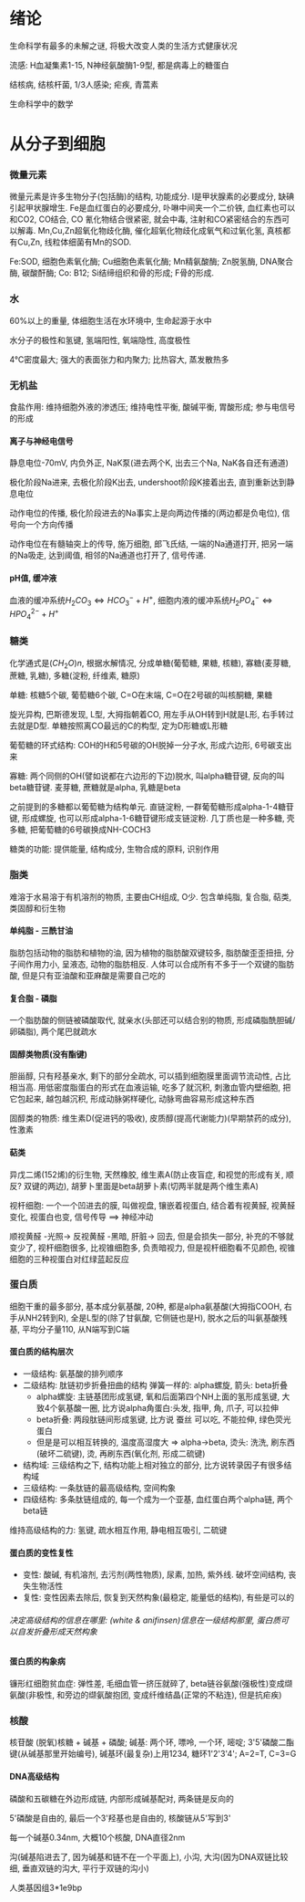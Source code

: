 # 绪论

生命科学有最多的未解之谜, 将极大改变人类的生活方式健康状况

流感: H血凝集素1-15, N神经氨酸酶1-9型, 都是病毒上的糖蛋白

结核病, 结核杆菌, 1/3人感染; 疟疾, 青蒿素

生命科学中的数学

# 从分子到细胞

### 微量元素

微量元素是许多生物分子(包括酶)的结构, 功能成分. I是甲状腺素的必要成分, 缺碘引起甲状腺增生. Fe是血红蛋白的必要成分, 卟啉中间夹一个二价铁, 血红素也可以和CO2, CO结合, CO 氰化物结合很紧密, 就会中毒, 注射和CO紧密结合的东西可以解毒. Mn,Cu,Zn超氧化物歧化酶, 催化超氧化物歧化成氧气和过氧化氢, 真核都有Cu,Zn, 线粒体细菌有Mn的SOD.

Fe:SOD, 细胞色素氧化酶; Cu细胞色素氧化酶; Mn精氨酸酶; Zn脱氢酶, DNA聚合酶, 碳酸酐酶; Co: B12; Si结缔组织和骨的形成; F骨的形成.

### 水

60%以上的重量, 体细胞生活在水环境中, 生命起源于水中

水分子的极性和氢键, 氢端阳性, 氧端隐性, 高度极性

4°C密度最大; 强大的表面张力和内聚力; 比热容大, 蒸发散热多

### 无机盐

食盐作用: 维持细胞外液的渗透压; 维持电性平衡, 酸碱平衡, 胃酸形成; 参与电信号的形成

#### 离子与神经电信号

静息电位-70mV, 内负外正, NaK泵(进去两个K, 出去三个Na, NaK各自还有通道)

极化阶段Na进来, 去极化阶段K出去, undershoot阶段K接着出去, 直到重新达到静息电位

动作电位的传播, 极化阶段进去的Na事实上是向两边传播的(两边都是负电位), 信号向一个方向传播

动作电位在有髓轴突上的传导, 施万细胞, 郎飞氏结, 一端的Na通道打开, 把另一端的Na吸走, 达到阈值, 相邻的Na通道也打开了, 信号传递.

#### pH值, 缓冲液

血液的缓冲系统$H_2CO_3 \iff HCO_3^- + H^+$, 细胞内液的缓冲系统$H_2PO_4^- \iff HPO_4^{2-} + H^+$

### 糖类

化学通式是$(CH_2O)n$, 根据水解情况, 分成单糖(葡萄糖, 果糖, 核糖), 寡糖(麦芽糖, 蔗糖, 乳糖), 多糖(淀粉, 纤维素, 糖原)

单糖: 核糖5个碳, 葡萄糖6个碳, C=O在末端, C=O在2号碳的叫核酮糖, 果糖

旋光异构, 巴斯德发现, L型, 大拇指朝着CO, 用左手从OH转到H就是L形, 右手转过去就是D型. 单糖按照离CO最远的C的构型, 定为D形糖或L形糖

葡萄糖的环式结构: COH的H和5号碳的OH脱掉一分子水, 形成六边形, 6号碳支出来

寡糖: 两个同侧的OH(譬如说都在六边形的下边)脱水, 叫alpha糖苷键, 反向的叫beta糖苷键. 麦芽糖, 蔗糖就是alpha, 乳糖是beta

之前提到的多糖都以葡萄糖为结构单元. 直链淀粉, 一群葡萄糖形成alpha-1-4糖苷键, 形成螺旋, 也可以形成alpha-1-6糖苷键形成支链淀粉. 几丁质也是一种多糖, 壳多糖, 把葡萄糖的6号碳换成NH-COCH3

糖类的功能: 提供能量, 结构成分, 生物合成的原料, 识别作用

### 脂类

难溶于水易溶于有机溶剂的物质, 主要由CH组成, O少. 包含单纯脂, 复合脂, 萜类, 类固醇和衍生物

#### 单纯脂 - 三酰甘油

脂肪包括动物的脂肪和植物的油, 因为植物的脂肪酸双键较多, 脂肪酸歪歪扭扭, 分子间作用力小, 呈液态, 动物的脂肪相反. 人体可以合成所有不多于一个双键的脂肪酸, 但是只有亚油酸和亚麻酸是需要自己吃的

#### 复合脂 - 磷脂

一个脂肪酸的侧链被磷酸取代, 就亲水(头部还可以结合别的物质, 形成磷脂酰胆碱/卵磷脂), 两个尾巴就疏水

#### 固醇类物质(没有酯键)

胆甾醇, 只有羟基亲水, 剩下的部分全疏水, 可以插到细胞膜里面调节流动性, 占比相当高. 用低密度脂蛋白的形式在血液运输, 吃多了就沉积, 刺激血管内壁细胞, 把它包起来, 越包越沉积, 形成动脉粥样硬化, 动脉弯曲容易形成这种东西

固醇类的物质: 维生素D(促进钙的吸收), 皮质醇(提高代谢能力)(早期禁药的成分), 性激素

#### 萜类

异戊二烯(152烯)的衍生物, 天然橡胶, 维生素A(防止夜盲症, 和视觉的形成有关,  顺反? 双键的两边), 胡萝卜里面是beta胡萝卜素(切两半就是两个维生素A)

视杆细胞: 一个一个凹进去的膜, 叫做视盘, 镶嵌着视蛋白, 结合着有视黄醛, 视黄醛变化, 视蛋白也变, 信号传导 ==> 神经冲动

顺视黄醛 -光照-> 反视黄醛 -黑暗, 肝脏-> 回去, 但是会损失一部分, 补充的不够就变少了, 视杆细胞很多, 比视锥细胞多, 负责暗视力, 但是视杆细胞看不见颜色, 视锥细胞的三种视蛋白对红绿蓝起反应

### 蛋白质

细胞干重的最多部分, 基本成分氨基酸, 20种, 都是alpha氨基酸(大拇指COOH, 右手从NH2转到R), 全是L型的(除了甘氨酸, 它侧链也是H), 脱水之后的叫氨基酸残基, 平均分子量110, 从N端写到C端

#### 蛋白质的结构层次

- 一级结构: 氨基酸的排列顺序
- 二级结构: 肽链初步折叠扭曲的结构 弹簧一样的: alpha螺旋, 箭头: beta折叠
    - alpha螺旋: 主链基团形成氢键, 氧和后面第四个NH上面的氢形成氢键, 大致4个氨基酸一圈, 比方说alpha角蛋白:头发, 指甲, 角, 爪子, 可以拉伸
    - beta折叠: 两段肽链间形成氢键, 比方说 蚕丝 可以吃, 不能拉伸, 绿色荧光蛋白
    - 但是是可以相互转换的, 温度高湿度大 => alpha->beta, 烫头: 洗洗, 刷东西(破坏二硫键), 烫, 再刷东西(氧化剂, 形成二硫键)
- 结构域: 三级结构之下, 结构功能上相对独立的部分, 比方说转录因子有很多结构域
- 三级结构: 一条肽链的最高级结构, 空间构象
- 四级结构: 多条肽链组成的, 每一个成为一个亚基, 血红蛋白两个alpha链, 两个beta链

维持高级结构的力: 氢键, 疏水相互作用, 静电相互吸引, 二硫键

#### 蛋白质的变性复性

- 变性: 酸碱, 有机溶剂, 去污剂(两性物质), 尿素, 加热, 紫外线. 破坏空间结构, 丧失生物活性
- 复性: 变性因素去除后, 恢复到天然构象(最稳定, 能量低的结构), 有些是可以的

###### 决定高级结构的信息在哪里: (white & anifinsen)信息在一级结构那里, 蛋白质可以自发折叠形成天然构象

#### 蛋白质的构象病

镰形红细胞贫血症: 弹性差, 毛细血管一挤压就碎了, beta链谷氨酸(强极性)变成缬氨酸(非极性, 和旁边的缬氨酸抱团, 变成纤维结晶(正常的不粘连), 但是抗疟疾)

### 核酸

核苷酸 (脱氧)核糖 + 碱基 + 磷酸; 碱基: 两个环, 嘌呤, 一个环, 嘧啶; 3'5'磷酸二酯键(从碱基那里开始编号), 碱基环(最复杂)上用1234, 糖环1'2'3'4'; A=2=T, C=3=G

#### DNA高级结构

磷酸和五碳糖在外边形成链, 内部形成碱基配对, 两条链是反向的

5'磷酸是自由的, 最后一个3'羟基也是自由的, 核酸链从5'写到3'

每一个碱基0.34nm, 大概10个核酸, DNA直径2nm

沟(碱基陷进去了, 因为碱基和链不在一个平面上), 小沟, 大沟(因为DNA双链比较细, 垂直双链的沟大, 平行于双链的沟小)

人类基因组3*1e9bp
